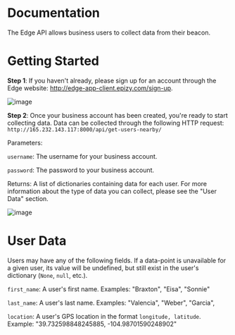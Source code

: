 # Documentation
The Edge API allows business users to collect data from their beacon.

# Getting Started
**Step 1**:
If you haven't already, please sign up for an account through the Edge website: http://edge-app-client.epizy.com/sign-up.

![image](https://user-images.githubusercontent.com/86634813/123722156-9edf3e00-d83c-11eb-935d-7537fb1ce7d4.png)

**Step 2**:
Once your business account has been created, you're ready to start collecting data. Data can be collected through the following HTTP request:
`http://165.232.143.117:8000/api/get-users-nearby/`

Parameters:

`username`: The username for your business account.

`password`: The password to your business account.

Returns: A list of dictionaries containing data for each user. For more information about the type of data you can collect, please see the "User Data" section.

![image](https://user-images.githubusercontent.com/86634813/123723359-16ae6800-d83f-11eb-8ba9-502dc7a61ff3.png)

# User Data
Users may have any of the following fields. If a data-point is unavailable for a given user, its value will be undefined, but still exist in the user's dictionary (`None`, `null`, etc.).

`first_name`: A user's first name.
Examples: "Braxton", "Eisa", "Sonnie"

`last_name`: A user's last name.
Examples: "Valencia", "Weber", "Garcia",

`location`: A user's GPS location in the format `longitude, latitude`.
Example: "39.732598848245885, -104.98701590248902"

